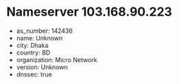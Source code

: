 # Nameserver 103.168.90.223

* as_number: 142436
* name: Unknown
* city: Dhaka
* country: BD
* organization: Micro Network
* version: Unknown
* dnssec: true
